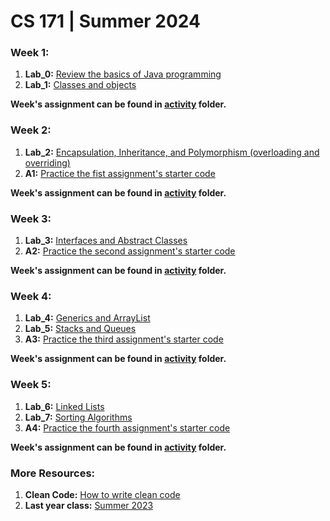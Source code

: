 # CS 171 | Summer 2024

### Week 1:

1. **Lab_0:** [Review the basics of Java programming](Lab_0)
1. **Lab_1:** [Classes and objects](Lab_1)

**Week's assignment can be found in [activity](Lab_1/activity) folder.**

### Week 2:

1. **Lab_2:** [Encapsulation, Inheritance, and Polymorphism (overloading and overriding)](Lab_2)
1. **A1:** [Practice the fist assignment's starter code](A1)

**Week's assignment can be found in [activity](Lab_2/activity) folder.**

### Week 3:

1. **Lab_3:** [Interfaces and Abstract Classes](Lab_3)
1. **A2:** [Practice the second assignment's starter code](A2)

**Week's assignment can be found in [activity](Lab_3/activity) folder.**

### Week 4:

1. **Lab_4:** [Generics and ArrayList](Lab_4)
1. **Lab_5:** [Stacks and Queues](Lab_5)
1. **A3:** [Practice the third assignment's starter code](A3)

**Week's assignment can be found in [activity](Lab_5/activity) folder.**

### Week 5:

1. **Lab_6:** [Linked Lists](Lab_6)
1. **Lab_7:** [Sorting Algorithms](Lab_7)
1. **A4:** [Practice the fourth assignment's starter code](A4)

**Week's assignment can be found in [activity](Lab_6/activity) folder.**

### More Resources:

1. **Clean Code:** [How to write clean code](CleanCode.pdf)
2. **Last year class:** [Summer 2023](https://github.com/amirih/cs171-lab-sum2023)
